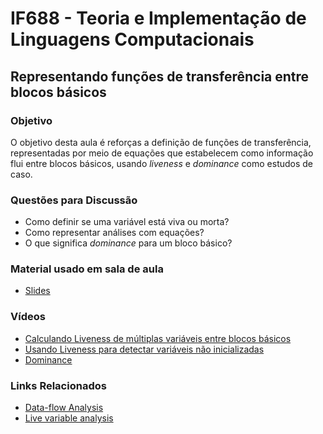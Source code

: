 # IF688 - Teoria e Implementação de Linguagens Computacionais

## Representando funções de transferência entre blocos básicos

### Objetivo

O objetivo desta aula é reforças a definição de funções de transferência, representadas por meio de equações que estabelecem como informação flui entre blocos básicos, usando _liveness_ e _dominance_ como estudos de caso.

### Questões para Discussão

- Como definir se uma variável está viva ou morta?
- Como representar análises com equações?
- O que significa _dominance_ para um bloco básico?

### Material usado em sala de aula

- [Slides](https://drive.google.com/file/d/15IKH1C-fWdYtP57mJ-H6at7wZLvVNSuO/view)

### Vídeos

- [Calculando Liveness de múltiplas variáveis entre blocos básicos](https://youtu.be/JbfOmxBLWCg)
- [Usando Liveness para detectar variáveis não inicializadas](https://youtu.be/cKJ_YahGqPU)
- [Dominance](https://youtu.be/PPhPov2oiec)

### Links Relacionados

- [Data-flow Analysis](https://en.wikipedia.org/wiki/Data-flow_analysis)
- [Live variable analysis](https://en.wikipedia.org/wiki/Live_variable_analysis)